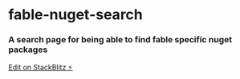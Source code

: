 # fable-nuget-search

### A search page for being able to find fable specific nuget packages

[Edit on StackBlitz ⚡️](https://stackblitz.com/edit/react-ts-d8llqx)
